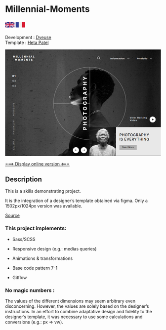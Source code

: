 # Millennial-Moments

[<img src="./media/british-flag.svg" alt="The British flag" style="width: 30px"/>](./README.md)
[<img src="./media/french-flag.svg" alt="The French flag" style="width: 30px"/>](README.fr.md)

Development : <ins>Dyeuse</ins><br />
Template : <ins>Heta Patel</ins>

<img src="./media/screenshot.png" alt="Screenshot of the final result" style="width: 600px"/>

[===> Display online version <===](https://millennial-moments.netlify.app/)

## Description

This is a skills demonstrating project.

It is the integration of a designer’s template obtained via figma. Only a 1502px/1024px version was available.

[Source](https://ui4free.com/website-templates/photography-figma-landing-page.htm)

### This project implements:

-   Sass/SCSS

-   Responsive design (e.g.: medias queries)

-   Animations & transformations

-   Base code pattern 7-1

-   Gitflow

### No magic numbers :

The values of the different dimensions may seem arbitrary even disconcerning. However, the values are solely based on the designer’s instructions. In an effort to combine adaptative design and fidelity to the designer’s template, it was necessary to use some calculations and conversions (e.g.: px => vw).
